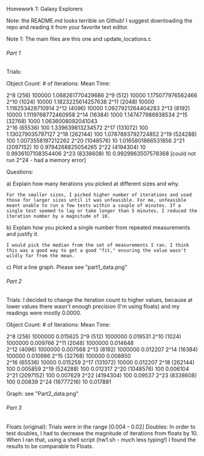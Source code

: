 Homework 1: Galaxy Explorers

Note: the README.md looks terrible on Github! I suggest downloading the repo and reading it from your favorite text editor.

Note 1: The main files are this one and update_locations.c

###### Part 1 ###########

Trials:	

Object Count:		# of Iterations:		Mean Time:

2^8 (256)			100000					1.068261770429686
2^9 (512)			10000					1.175077976562466
2^10 (1024)			10000					1.1823225614257638
2^11 (2048)			10000					1.116253428710914
2^12 (4096)			10000					1.0927921264404283
2^13 (8192)			10000					1.1119768772460958
2^14 (16384)		1000					1.147477986938534
2^15 (32768)		1000					1.0636008092041043			
2^16 (65536)		100						1.339639813234572
2^17 (131072)		100						1.130279035797127
2^18 (262144)		100						1.0787893792724852
2^19 (524288)		100						1.0073558197212262
2^20 (1048576)		10						1.0165801866531856
2^21 (2097152)		10						0.9794268825054265
2^22 (4194304)		10						0.9936107108354406
2^23 (8338608)		10						0.9929963507578368
[could not run 2^24 - had a memory error]						

Questions:

a) Explain how many iterations you picked at different sizes and why.

	For the smaller sizes, I picked higher number of iterations and used those for larger sizes until it was unfeasible. For me, unfeasible meant unable to run a few tests within a couple of minutes. If a single test seemed to lag or take longer than 5 minutes, I reduced the iteration number by a magnitude of 10.

b) Explain how you picked a single number from repeated measurements and justify it.

	I would pick the median from the set of measurements I ran. I think this was a good way to get a good "fit," ensuring the value wasn't wildly far from the mean. 

c) Plot a line graph.
	Please see "part1_data.png"

###### Part 2 ###########

Trials: 
I decided to change the iteration count to higher values, because at lower values there wasn't enough precision (I'm using floats) and my readings were mostly 0.0000.	

Object Count:		# of Iterations:		Mean Time:

2^8 (256)			1000000					0.015625
2^9 (512)			1000000					0.019531
2^10 (1024)			1000000					0.009766
2^11 (2048)			1000000					0.014648	
2^12 (4096)			1000000					0.007568
2^13 (8192)			1000000					0.012207
2^14 (16384)		100000					0.010986
2^15 (32768)		100000					0.008850	
2^16 (65536)		10000					0.015259
2^17 (131072)		10000					0.012207
2^18 (262144)		100						0.005859
2^19 (524288)		100						0.012317
2^20 (1048576)		100						0.006104
2^21 (2097152)		100						0.007629
2^22 (4194304)		100						0.09537
2^23 (8338608)		100						0.00839
2^24 (16777216)		10						0.017881

Graph: see "Part2_data.png"

###### Part 3 ###########

Floats (original): Trials were in the range [0.004 - 0.02] 
Doubles: In order to test doubles, I had to decrease the magnitude of iterations from floats by 10. When I ran that, using a shell script (hw1.sh - much less typing!) I found the results to be comparable to Floats.

